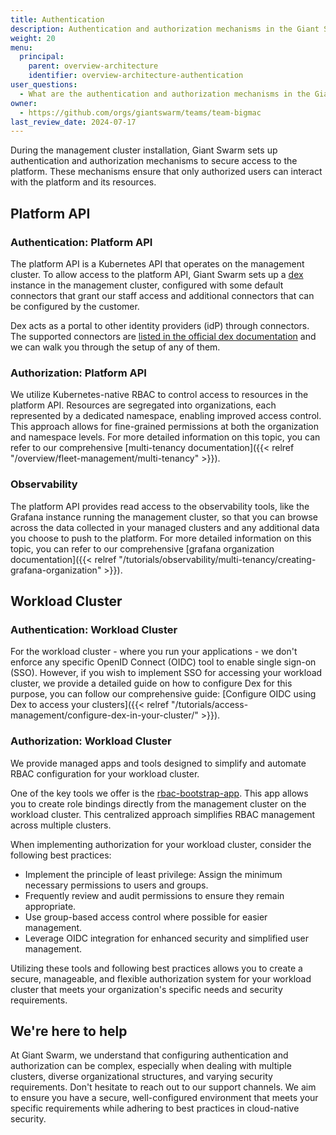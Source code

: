 ```yaml
---
title: Authentication
description: Authentication and authorization mechanisms in the Giant Swarm platform.
weight: 20
menu:
  principal:
    parent: overview-architecture
    identifier: overview-architecture-authentication
user_questions:
  - What are the authentication and authorization mechanisms in the Giant Swarm platform?
owner:
  - https://github.com/orgs/giantswarm/teams/team-bigmac
last_review_date: 2024-07-17
---
```


During the management cluster installation, Giant Swarm sets up authentication and authorization mechanisms to secure access to the platform. These mechanisms ensure that only authorized users can interact with the platform and its resources.

## Platform API

### Authentication: Platform API

The platform API is a Kubernetes API that operates on the management cluster. To allow access to the platform API, Giant Swarm sets up a [dex](https://github.com/giantswarm/dex-app) instance in the management cluster, configured with some default connectors that grant our staff access and additional connectors that can be configured by the customer.

Dex acts as a portal to other identity providers (idP) through connectors. The supported connectors are [listed in the official dex documentation](https://dexidp.io/docs/connectors/) and we can walk you through the setup of any of them.

### Authorization: Platform API

We utilize Kubernetes-native RBAC to control access to resources in the platform API. Resources are segregated into organizations, each represented by a dedicated namespace, enabling improved access control. This approach allows for fine-grained permissions at both the organization and namespace levels. For more detailed information on this topic, you can refer to our comprehensive [multi-tenancy documentation]({{< relref "/overview/fleet-management/multi-tenancy" >}}).

### Observability

The platform API provides read access to the observability tools, like the Grafana instance running the management cluster, so that you can browse across the data collected in your managed clusters and any additional data you choose to push to the platform.  For more detailed information on this topic, you can refer to our comprehensive [grafana organization documentation]({{< relref "/tutorials/observability/multi-tenancy/creating-grafana-organization" >}}).

## Workload Cluster

### Authentication: Workload Cluster

For the workload cluster - where you run your applications - we don't enforce any specific OpenID Connect (OIDC) tool to enable single sign-on (SSO). However, if you wish to implement SSO for accessing your workload cluster, we provide a detailed guide on how to configure Dex for this purpose, you can follow our comprehensive guide: [Configure OIDC using Dex to access your clusters]({{< relref "/tutorials/access-management/configure-dex-in-your-cluster/" >}}).

### Authorization: Workload Cluster

We provide managed apps and tools designed to simplify and automate RBAC configuration for your workload cluster.

One of the key tools we offer is the [rbac-bootstrap-app](https://github.com/giantswarm/rbac-bootstrap-app). This app allows you to create role bindings directly from the management cluster on the workload cluster. This centralized approach simplifies RBAC management across multiple clusters.

When implementing authorization for your workload cluster, consider the following best practices:

- Implement the principle of least privilege: Assign the minimum necessary permissions to users and groups.
- Frequently review and audit permissions to ensure they remain appropriate.
- Use group-based access control where possible for easier management.
- Leverage OIDC integration for enhanced security and simplified user management.

Utilizing these tools and following best practices allows you to create a secure, manageable, and flexible authorization system for your workload cluster that meets your organization's specific needs and security requirements.

## We're here to help

At Giant Swarm, we understand that configuring authentication and authorization can be complex, especially when dealing with multiple clusters, diverse organizational structures, and varying security requirements. Don't hesitate to reach out to our support channels. We aim to ensure you have a secure, well-configured environment that meets your specific requirements while adhering to best practices in cloud-native security.

